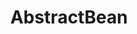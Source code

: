 ---
index: 2
layout: fragment
parent: beans
title: AbstractBean
links:
    GitHub: https://github.com/cufyorg/framework/blob/master/src/main/java/cufy/beans/AbstractBean.java
    Javadoc: https://framework.cufy.org/javadoc/cufy/beans/AbstractBean.html
description: >-
    A ready-to-use version of the class bean. It can be used both as `Bean` or as a `Map`.
---